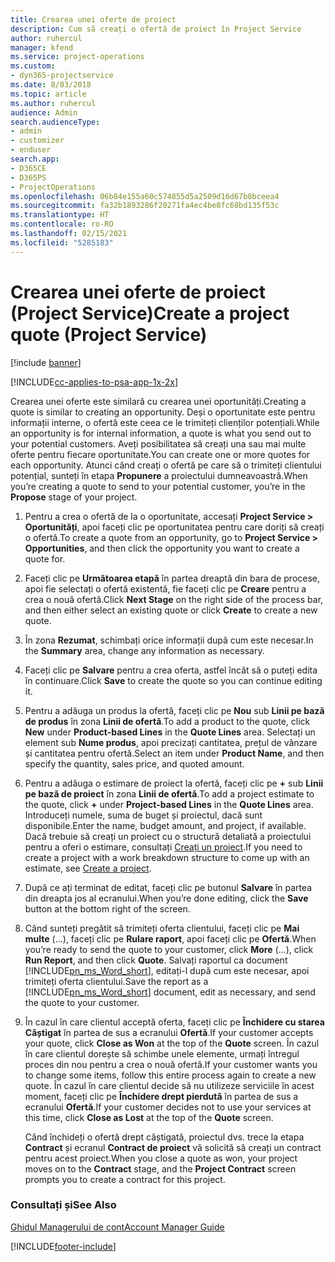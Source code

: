 ```yaml
---
title: Crearea unei oferte de proiect
description: Cum să creați o ofertă de proiect în Project Service
author: ruhercul
manager: kfend
ms.service: project-operations
ms.custom:
- dyn365-projectservice
ms.date: 8/03/2018
ms.topic: article
ms.author: ruhercul
audience: Admin
search.audienceType:
- admin
- customizer
- enduser
search.app:
- D365CE
- D365PS
- ProjectOperations
ms.openlocfilehash: 06b84e155a60c574855d5a2509d16d67b8bceea4
ms.sourcegitcommit: fa32b1893286f20271fa4ec4be8fc68bd135f53c
ms.translationtype: HT
ms.contentlocale: ro-RO
ms.lasthandoff: 02/15/2021
ms.locfileid: "5285183"
---
```

# <a name="create-a-project-quote-project-service"></a><span data-ttu-id="6c0af-103">Crearea unei oferte de proiect (Project Service)</span><span class="sxs-lookup"><span data-stu-id="6c0af-103">Create a project quote (Project Service)</span></span>

[!include [banner](../includes/psa-now-project-operations.md)]

[!INCLUDE[cc-applies-to-psa-app-1x-2x](../includes/cc-applies-to-psa-app-1x-2x.md)]

<span data-ttu-id="6c0af-104">Crearea unei oferte este similară cu crearea unei oportunități.</span><span class="sxs-lookup"><span data-stu-id="6c0af-104">Creating a quote is similar to creating an opportunity.</span></span> <span data-ttu-id="6c0af-105">Deși o oportunitate este pentru informații interne, o ofertă este ceea ce le trimiteți clienților potențiali.</span><span class="sxs-lookup"><span data-stu-id="6c0af-105">While an opportunity is for internal information, a quote is what you send out to your potential customers.</span></span> <span data-ttu-id="6c0af-106">Aveți posibilitatea să creați una sau mai multe oferte pentru fiecare oportunitate.</span><span class="sxs-lookup"><span data-stu-id="6c0af-106">You can create one or more quotes for each opportunity.</span></span> <span data-ttu-id="6c0af-107">Atunci când creați o ofertă pe care să o trimiteți clientului potențial, sunteți în etapa **Propunere** a proiectului dumneavoastră.</span><span class="sxs-lookup"><span data-stu-id="6c0af-107">When you’re creating a quote to send to your potential customer, you’re in the **Propose** stage of your project.</span></span>  
  
1. <span data-ttu-id="6c0af-108">Pentru a crea o ofertă de la o oportunitate, accesați **Project Service > Oportunități**, apoi faceți clic pe oportunitatea pentru care doriți să creați o ofertă.</span><span class="sxs-lookup"><span data-stu-id="6c0af-108">To create a quote from an opportunity, go to **Project Service > Opportunities**, and then click the opportunity you want to create a quote for.</span></span>  
  
2. <span data-ttu-id="6c0af-109">Faceți clic pe **Următoarea etapă** în partea dreaptă din bara de procese, apoi fie selectați o ofertă existentă, fie faceți clic pe **Creare** pentru a crea o nouă ofertă.</span><span class="sxs-lookup"><span data-stu-id="6c0af-109">Click **Next Stage** on the right side of the process bar, and then either select an existing quote or click **Create** to create a new quote.</span></span>  
  
3. <span data-ttu-id="6c0af-110">În zona **Rezumat**, schimbați orice informații după cum este necesar.</span><span class="sxs-lookup"><span data-stu-id="6c0af-110">In the **Summary** area, change any information as necessary.</span></span>  
  
4. <span data-ttu-id="6c0af-111">Faceți clic pe **Salvare** pentru a crea oferta, astfel încât să o puteți edita în continuare.</span><span class="sxs-lookup"><span data-stu-id="6c0af-111">Click **Save** to create the quote so you can continue editing it.</span></span>  
  
5. <span data-ttu-id="6c0af-112">Pentru a adăuga un produs la ofertă, faceți clic pe **Nou** sub **Linii pe bază de produs** în zona **Linii de ofertă**.</span><span class="sxs-lookup"><span data-stu-id="6c0af-112">To add a product to the quote, click **New** under **Product-based Lines** in the **Quote Lines** area.</span></span> <span data-ttu-id="6c0af-113">Selectați un element sub **Nume produs**, apoi precizați cantitatea, prețul de vânzare și cantitatea pentru ofertă.</span><span class="sxs-lookup"><span data-stu-id="6c0af-113">Select an item under **Product Name**, and then specify the quantity, sales price, and quoted amount.</span></span>  
  
6. <span data-ttu-id="6c0af-114">Pentru a adăuga o estimare de proiect la ofertă, faceți clic pe **+** sub **Linii pe bază de proiect** în zona **Linii de ofertă**.</span><span class="sxs-lookup"><span data-stu-id="6c0af-114">To add a project estimate to the quote, click **+** under **Project-based Lines** in the **Quote Lines** area.</span></span> <span data-ttu-id="6c0af-115">Introduceți numele, suma de buget și proiectul, dacă sunt disponibile.</span><span class="sxs-lookup"><span data-stu-id="6c0af-115">Enter the name, budget amount, and project, if available.</span></span> <span data-ttu-id="6c0af-116">Dacă trebuie să creați un proiect cu o structură detaliată a proiectului pentru a oferi o estimare, consultați [Creați un proiect](../psa/create-project.md).</span><span class="sxs-lookup"><span data-stu-id="6c0af-116">If you need to create a project with a work breakdown structure to come up with an estimate, see [Create a project](../psa/create-project.md).</span></span>  
  
7. <span data-ttu-id="6c0af-117">După ce ați terminat de editat, faceți clic pe butonul **Salvare** în partea din dreapta jos al ecranului.</span><span class="sxs-lookup"><span data-stu-id="6c0af-117">When you’re done editing, click the **Save** button at the bottom right of the screen.</span></span>  
  
8. <span data-ttu-id="6c0af-118">Când sunteți pregătit să trimiteți oferta clientului, faceți clic pe **Mai multe** (...), faceți clic pe **Rulare raport**, apoi faceți clic pe **Ofertă**.</span><span class="sxs-lookup"><span data-stu-id="6c0af-118">When you’re ready to send the quote to your customer, click **More** (…), click **Run Report**, and then click **Quote**.</span></span> <span data-ttu-id="6c0af-119">Salvați raportul ca document [!INCLUDE[pn_ms_Word_short](../includes/pn-ms-word-short.md)], editați-l după cum este necesar, apoi trimiteți oferta clientului.</span><span class="sxs-lookup"><span data-stu-id="6c0af-119">Save the report as a [!INCLUDE[pn_ms_Word_short](../includes/pn-ms-word-short.md)] document, edit as necessary, and send the quote to your customer.</span></span>  
  
9. <span data-ttu-id="6c0af-120">În cazul în care clientul acceptă oferta, faceți clic pe **Închidere cu starea Câștigat** în partea de sus a ecranului **Ofertă**.</span><span class="sxs-lookup"><span data-stu-id="6c0af-120">If your customer accepts your quote, click **Close as Won** at the top of the **Quote** screen.</span></span> <span data-ttu-id="6c0af-121">În cazul în care clientul dorește să schimbe unele elemente, urmați întregul proces din nou pentru a crea o nouă ofertă.</span><span class="sxs-lookup"><span data-stu-id="6c0af-121">If your customer wants you to change some items, follow this entire process again to create a new quote.</span></span> <span data-ttu-id="6c0af-122">În cazul în care clientul decide să nu utilizeze serviciile în acest moment, faceți clic pe **Închidere drept pierdută** în partea de sus a ecranului **Ofertă**.</span><span class="sxs-lookup"><span data-stu-id="6c0af-122">If your customer decides not to use your services at this time, click **Close as Lost** at the top of the **Quote** screen.</span></span>  
  
   <span data-ttu-id="6c0af-123">Când închideți o ofertă drept câștigată, proiectul dvs. trece la etapa **Contract** și ecranul **Contract de proiect** vă solicită să creați un contract pentru acest proiect.</span><span class="sxs-lookup"><span data-stu-id="6c0af-123">When you close a quote as won, your project moves on to the **Contract** stage, and the **Project Contract** screen prompts you to create a contract for this project.</span></span>  
  
### <a name="see-also"></a><span data-ttu-id="6c0af-124">Consultați și</span><span class="sxs-lookup"><span data-stu-id="6c0af-124">See Also</span></span>  
 [<span data-ttu-id="6c0af-125">Ghidul Managerului de cont</span><span class="sxs-lookup"><span data-stu-id="6c0af-125">Account Manager Guide</span></span>](../psa/account-manager-guide.md)


[!INCLUDE[footer-include](../includes/footer-banner.md)]